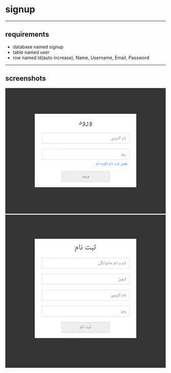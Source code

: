 # signup
___
## requirements
- database named signup
- table named user
- row named Id(auto increase), Name, Username, Email, Password
___
## screenshots
![screenshot](https://raw.githubusercontent.com/Sarbazg180/signup/main/screenshots/PicsArt_11-19-04.50.54.png)
![screenshot](https://raw.githubusercontent.com/Sarbazg180/signup/main/screenshots/PicsArt_11-19-04.51.39.jpg)
